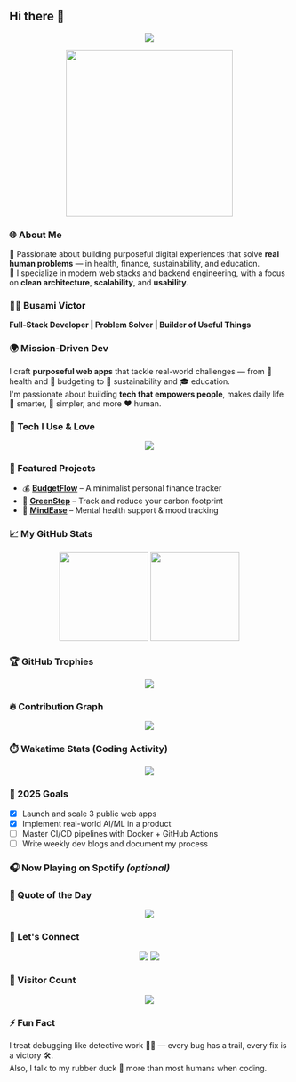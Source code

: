 ## Hi there 👋

<p align="center">
  <img src="https://readme-typing-svg.herokuapp.com?font=Fira+Code&size=24&duration=3000&pause=800&color=00BFFF&center=true&width=650&lines=Crafting+Code+with+Purpose...;Building+Smart+Tools+that+Matter;I'm+Busami+Victor+⚙️+Software+Engineer" />
</p>

<p align="center">
  <img src="https://media.giphy.com/media/qgQUggAC3Pfv687qPC/giphy.gif" width="300" />
</p>

### 🌐 About Me  

🚀 Passionate about building purposeful digital experiences that solve **real human problems** — in health, finance, sustainability, and education.  
🧠 I specialize in modern web stacks and backend engineering, with a focus on **clean architecture**, **scalability**, and **usability**.

### 👨‍💻 Busami Victor  
**Full-Stack Developer | Problem Solver | Builder of Useful Things**

### 🌍 Mission-Driven Dev  

I craft **purposeful web apps** that tackle real-world challenges — from 🏥 health and 💸 budgeting to 🌱 sustainability and 🎓 education.  
I'm passionate about building **tech that empowers people**, makes daily life 🌟 smarter, 🧘 simpler, and more ❤️ human.

### 🧰 Tech I Use & Love

<p align="center">
  <img src="https://skillicons.dev/icons?i=ts,js,react,nextjs,nodejs,express,fastapi,postgres,mongodb,prisma,redis,docker,tailwind,git,github,firebase,jest,postman,figma" />
</p>

### 📌 Featured Projects

- 💰 [**BudgetFlow**](https://github.com/victor-busami/budgetflow) – A minimalist personal finance tracker  
- 🌱 [**GreenStep**](https://github.com/victor-busami/greenstep) – Track and reduce your carbon footprint  
- 🧠 [**MindEase**](https://github.com/victor-busami/mindease) – Mental health support & mood tracking  

### 📈 My GitHub Stats

<p align="center">
  <img height="160" src="https://github-readme-stats.vercel.app/api?username=victor-busami&show_icons=true&theme=tokyonight&count_private=true&include_all_commits=true&v=2" />
  <img height="160" src="https://github-readme-stats.vercel.app/api/top-langs/?username=victor-busami&layout=compact&theme=tokyonight&langs_count=10&v=2" />
</p>

### 🏆 GitHub Trophies

<p align="center">
  <img src="https://github-profile-trophy.vercel.app/?username=victor-busami&theme=tokyonight&column=7&margin-w=5&margin-h=15" />
</p>

### 🔥 Contribution Graph

<p align="center">
  <img src="https://github-readme-activity-graph.vercel.app/graph?username=victor-busami&theme=react-dark&hide_border=true" />
</p>

### ⏱️ Wakatime Stats (Coding Activity)

<p align="center">
  <img src="https://github-readme-stats.vercel.app/api/wakatime?username=your_wakatime_username&theme=tokyonight&v=2" />
</p>

### 🎯 2025 Goals

- [x] Launch and scale 3 public web apps  
- [x] Implement real-world AI/ML in a product  
- [ ] Master CI/CD pipelines with Docker + GitHub Actions  
- [ ] Write weekly dev blogs and document my process  

### 🎧 Now Playing on Spotify *(optional)*

<!-- Replace URL with your own Now Playing endpoint if you use one -->
<!--
<p align="center">
  <img src="https://spotify-now-playing-xxx.vercel.app/api/now-playing" />
</p>
-->

### 🧠 Quote of the Day

<p align="center">
  <img src="https://quotes-github-readme.vercel.app/api?type=horizontal&theme=tokyonight" />
</p>

### 💬 Let's Connect

<p align="center">
  <a href="mailto:victorbusami1@gmail.com"><img src="https://img.shields.io/badge/Email-victorbusami1@gmail.com-blue?style=flat-square&logo=gmail" /></a>
  <a href="https://linkedin.com/in/yourname"><img src="https://img.shields.io/badge/LinkedIn-Connect-blue?style=flat-square&logo=linkedin" /></a>
</p>

### 👀 Visitor Count

<p align="center">
  <img src="https://komarev.com/ghpvc/?username=victor-busami&style=flat-square&color=blue" />
</p>

### ⚡ Fun Fact  

I treat debugging like detective work 🕵️‍♂️ — every bug has a trail, every fix is a victory 🛠️.  
Also, I talk to my rubber duck 🦆 more than most humans when coding.
